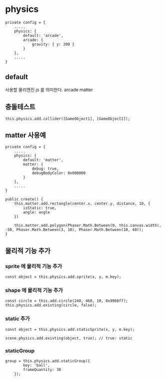 # physics

```
private config = {
    .....
    physics: {
        default: 'arcade',
        arcade: {
            gravity: { y: 200 }
        }
    },
    .....
}
```
## default
사용할 물리엔진 js 를 의미한다.
arcade
matter

## 충돌테스트
```
this.physics.add.collider([GameObject1], [GameObject2]);
```

## matter 사용예
```
private config = {
    .....
    physics: {
        default: 'matter',
        matter: {
            debug: true,
            debugBodyColor: 0x000000
        }
    },
    .....
}
```
```
public create() {
    this.matter.add.rectangle(center.x, center.y, distance, 10, {
        isStatic: true,
        angle: angle
    })

    this.matter.add.polygon(Phaser.Math.Between(0, this.canvas.width), -50, Phaser.Math.Between(3, 10), Phaser.Math.Between(10, 40));
}
```

##  물리적 기능 추가
### sprite 에 물리적 기능 추가
```
const object = this.physics.add.sprite(x, y, m.key);
```
### shape 에 물리적 기능 추가
```
const circle = this.add.circle(240, 460, 10, 0x9966ff);
this.physics.add.existing(circle, false);
```
### static 추가
```
const object = this.physics.add.staticSprite(x, y, m.key);
```
```
scene.physics.add.existing(object, true); // true: static
```

### staticGroup

```
group = this.physics.add.staticGroup({
        key: 'ball',
        frameQuantity: 30
    });
```
